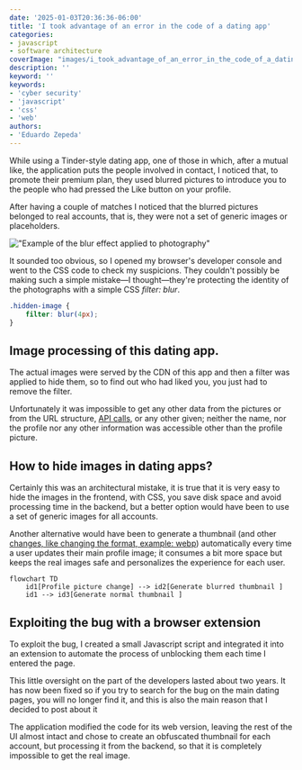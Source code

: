 ```yaml
---
date: '2025-01-03T20:36:36-06:00'
title: 'I took advantage of an error in the code of a dating app'
categories:
- javascript
- software architecture
coverImage: "images/i_took_advantage_of_an_error_in_the_code_of_a_dating_app.jpg"
description: ''
keyword: ''
keywords:
- 'cyber security'
- 'javascript'
- 'css'
- 'web'
authors:
- 'Eduardo Zepeda'
---
```



While using a Tinder-style dating app, one of those in which, after a mutual like, the application puts the people involved in contact, I noticed that, to promote their premium plan, they used blurred pictures to introduce you to the people who had pressed the Like button on your profile.

After having a couple of matches I noticed that the blurred pictures belonged to real accounts, that is, they were not a set of generic images or placeholders.

!["Example of the blur effect applied to photography"](https://res.cloudinary.com/dwrscezd2/image/upload/v1735963400/thumbnail-blurry-app-date-400_fm35p2.jpg "Example of the blur effect applied to photography")

It sounded too obvious, so I opened my browser's developer console and went to the CSS code to check my suspicions. They couldn't possibly be making such a simple mistake—I thought—they're protecting the identity of the photographs with a simple CSS *filter: blur*.

``` css
.hidden-image {
    filter: blur(4px);
}
```

## Image processing of this dating app.

The actual images were served by the CDN of this app and then a filter was applied to hide them, so to find out who had liked you, you just had to remove the filter. 

Unfortunately it was impossible to get any other data from the pictures or from the URL structure, [API calls](/en/basic-characteristics-of-an-api-rest-api/), or any other given; neither the name, nor the profile nor any other information was accessible other than the profile picture.

## How to hide images in dating apps?

Certainly this was an architectural mistake, it is true that it is very easy to hide the images in the frontend, with CSS, you save disk space and avoid processing time in the backend, but a better option would have been to use a set of generic images for all accounts. 

Another alternative would have been to generate a thumbnail (and other [changes, like changing the format, example: webp](/en/how-to-convert-jpg-to-webp-on-gnu-linux/)) automatically every time a user updates their main profile image; it consumes a bit more space but keeps the real images safe and personalizes the experience for each user. 

``` mermaid
flowchart TD
    id1[Profile picture change] --> id2[Generate blurred thumbnail ]
    id1 --> id3[Generate normal thumbnail ]
```

## Exploiting the bug with a browser extension

To exploit the bug, I created a small Javascript script and integrated it into an extension to automate the process of unblocking them each time I entered the page.

This little oversight on the part of the developers lasted about two years. It has now been fixed so if you try to search for the bug on the main dating pages, you will no longer find it, and this is also the main reason that I decided to post about it

The application modified the code for its web version, leaving the rest of the UI almost intact and chose to create an obfuscated thumbnail for each account, but processing it from the backend, so that it is completely impossible to get the real image.